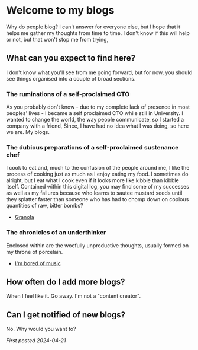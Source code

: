 # Welcome to my blogs
Why do people blog? I can't answer for everyone else, but I hope that it helps me gather my thoughts from time to time. I don't know if this will help or not, but that won't stop me from trying,

## What can you expect to find here?
I don't know what you'll see from me going forward, but for now, you should see things organised into a couple of broad sections.

### The ruminations of a self-proclaimed CTO
As you probably don't know - due to my complete lack of presence in most peoples' lives - I became a self proclaimed CTO while still in University. I wanted to change the world, the way people communicate, so I started a company with a friend, Since, I have had no idea what I was doing, so here we are. My blogs.

### The dubious preparations of a self-proclaimed sustenance chef
I cook to eat and, much to the confusion of the people around me, I like the process of cooking just as much as I enjoy eating my food. I sometimes do alright, but I eat what I cook even if it looks more like kibble than kibble itself. Contained within this digital log, you may find some of my successes as well as my failures because who learns to sautee mustard seeds until they splatter faster than someone who has had to chomp down on copious quantities of raw, bitter bombs?

- [Granola](/blogs/chef/granola)

### The chronicles of an underthinker
Enclosed within are the woefully unproductive thoughts, usually formed on my throne of porcelain.

- [I'm bored of music](/blogs/underthinker/im-bored-of-music)


## How often do I add more blogs?
When I feel like it. Go away. I'm not a "content creator".

## Can I get notified of new blogs?
No. Why would you want to?


*First posted 2024-04-21*